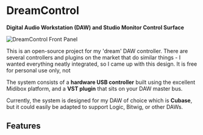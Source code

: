 # DreamControl
**Digital Audio Workstation (DAW) and Studio Monitor Control Surface**

![DreamControl Front Panel](https://i.imgur.com/ogYC02I.png)

This is an open-source project for my 'dream' DAW controller. There are several controllers and plugins on the market that do similar things - I wanted everything neatly integrated, so I came up with this design. It is free for personal use only, not 

The system consists of a **hardware USB controller** built using the excellent Midibox platform, and a **VST plugin** that sits on your DAW master bus.

Currently, the system is designed for my DAW of choice which is **Cubase**, but it could easily be adapted to support Logic, Bitwig, or other DAWs.
## Features

<!--stackedit_data:
eyJoaXN0b3J5IjpbNzM4MjE1ODIsLTE1MjAwNjM3XX0=
-->